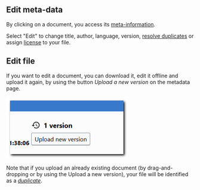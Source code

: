 ## <a id="edit"></a>Edit meta-data

By clicking on a document, you access its [meta-information](./meta-data.md).

Select "Edit" to change title, author, language, version, [resolve duplicates](./duplicates.md#resolve) or assign [license](./licenses.md#license) to your file.


## Edit file
If you want to edit a document, you can download it, edit it offline and upload it again, by using the button _Upload a new version_ on the metadata page. 

![upload new version](../img/new-ver.png)

Note that if you upload an already existing document (by drag-and-dropping or by using the Upload a new version), your file will be identified as a [_duplicate_](./duplicates.md).